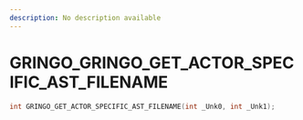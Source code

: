 ```yaml
---
description: No description available 
---
```


# GRINGO\_GRINGO_GET_ACTOR_SPECIFIC_AST_FILENAME

```cpp
int GRINGO_GET_ACTOR_SPECIFIC_AST_FILENAME(int _Unk0, int _Unk1);
```
